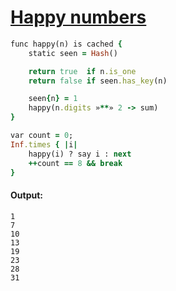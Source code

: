 [1]: http://rosettacode.org/wiki/Happy_numbers

# [Happy numbers][1]

```ruby
func happy(n) is cached {
    static seen = Hash()

    return true  if n.is_one
    return false if seen.has_key(n)

    seen{n} = 1
    happy(n.digits »**» 2 -> sum)
}

var count = 0;
Inf.times { |i|
    happy(i) ? say i : next
    ++count == 8 && break
}
```

#### Output:
```
1
7
10
13
19
23
28
31
```
